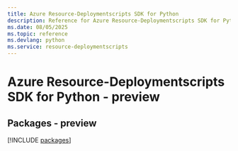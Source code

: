 ```yaml
---
title: Azure Resource-Deploymentscripts SDK for Python
description: Reference for Azure Resource-Deploymentscripts SDK for Python
ms.date: 08/05/2025
ms.topic: reference
ms.devlang: python
ms.service: resource-deploymentscripts
---
```

# Azure Resource-Deploymentscripts SDK for Python - preview
## Packages - preview
[!INCLUDE [packages](resource-deploymentscripts-index.md)]